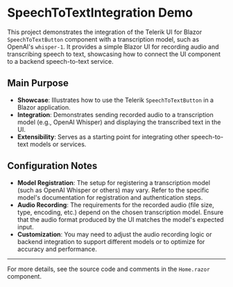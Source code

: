 # SpeechToTextIntegration Demo

This project demonstrates the integration of the Telerik UI for Blazor `SpeechToTextButton` component with a transcription model, such as OpenAI's `whisper-1`. It provides a simple Blazor UI for recording audio and transcribing speech to text, showcasing how to connect the UI component to a backend speech-to-text service.

## Main Purpose
- **Showcase**: Illustrates how to use the Telerik `SpeechToTextButton` in a Blazor application.
- **Integration**: Demonstrates sending recorded audio to a transcription model (e.g., OpenAI Whisper) and displaying the transcribed text in the UI.
- **Extensibility**: Serves as a starting point for integrating other speech-to-text models or services.

## Configuration Notes
- **Model Registration**: The setup for registering a transcription model (such as OpenAI Whisper or others) may vary. Refer to the specific model's documentation for registration and authentication steps.
- **Audio Recording**: The requirements for the recorded audio (file size, type, encoding, etc.) depend on the chosen transcription model. Ensure that the audio format produced by the UI matches the model's expected input.
- **Customization**: You may need to adjust the audio recording logic or backend integration to support different models or to optimize for accuracy and performance.

---
For more details, see the source code and comments in the `Home.razor` component.
